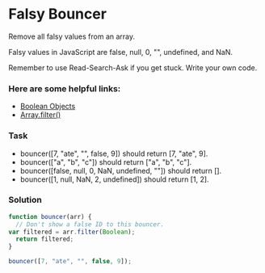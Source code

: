# Falsy Bouncer

Remove all falsy values from an array.

Falsy values in JavaScript are false, null, 0, "", undefined, and NaN.

Remember to use Read-Search-Ask if you get stuck. Write your own code.

### Here are some helpful links:

+ [Boolean Objects](https://developer.mozilla.org/en-US/docs/Web/JavaScript/Reference/Global_Objects/Boolean)
+ [Array.filter()](https://developer.mozilla.org/en-US/docs/Web/JavaScript/Reference/Global_Objects/Array/filter)

### Task

+ bouncer([7, "ate", "", false, 9]) should return [7, "ate", 9].
+ bouncer(["a", "b", "c"]) should return ["a", "b", "c"].
+ bouncer([false, null, 0, NaN, undefined, ""]) should return [].
+ bouncer([1, null, NaN, 2, undefined]) should return [1, 2].

### Solution

```javascript
function bouncer(arr) {
  // Don't show a false ID to this bouncer.
var filtered = arr.filter(Boolean);
  return filtered;
}

bouncer([7, "ate", "", false, 9]);
```
